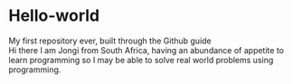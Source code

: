 # Hello-world
<!DOCTYPE html>
<html>
  <head>
    <title></title>
  </head>
<body>
  <div>
   <p>My first repository ever, built through the Github guide <br ->
    Hi there I am Jongi from South Africa, having an abundance of appetite to learn programming so I may be able to solve real world problems using programming.</p>

   </div>


</body>

</html>
